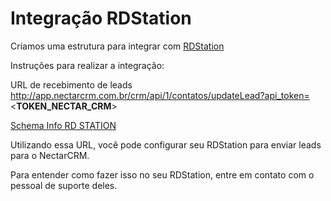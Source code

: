 # Integração RDStation

Criamos uma estrutura para integrar com [RDStation](www.rdstation.com.br)

Instruções para realizar a integração:

URL de recebimento de leads
http://app.nectarcrm.com.br/crm/api/1/contatos/updateLead?api_token=<**TOKEN_NECTAR_CRM**>

[Schema Info RD STATION](https://github.com/ResultadosDigitais/rdocs/blob/master/rdstation_integration.json)

Utilizando essa URL, você pode configurar seu RDStation para enviar leads para o NectarCRM.

Para entender como fazer isso no seu RDStation, entre em contato com o pessoal de suporte deles.
